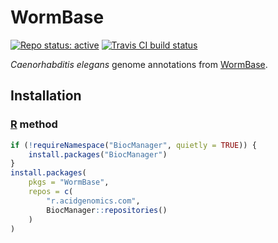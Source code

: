 # WormBase

[![Repo status: active](https://www.repostatus.org/badges/latest/active.svg)](https://www.repostatus.org/#active)
[![Travis CI build status](https://travis-ci.com/acidgenomics/wormbase.svg?branch=master)](https://travis-ci.com/acidgenomics/wormbase)

*Caenorhabditis elegans* genome annotations from [WormBase][].

## Installation

### [R][] method

```r
if (!requireNamespace("BiocManager", quietly = TRUE)) {
    install.packages("BiocManager")
}
install.packages(
    pkgs = "WormBase",
    repos = c(
        "r.acidgenomics.com",
        BiocManager::repositories()
    )
)
```

[r]: https://www.r-project.org/
[wormbase]: https://www.wormbase.org/
